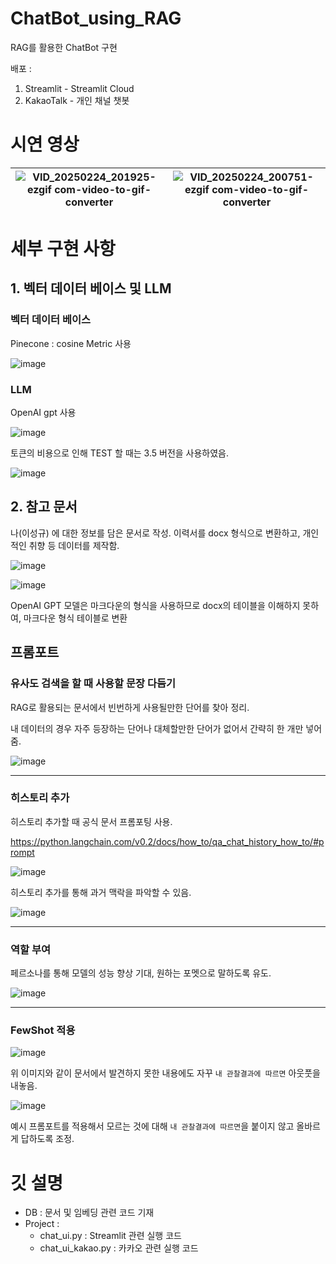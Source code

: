 # ChatBot_using_RAG

RAG를 활용한 ChatBot 구현

배포 :
1. Streamlit - Streamlit Cloud
2. KakaoTalk - 개인 채널 챗봇

# 시연 영상
![VID_20250224_201925-ezgif com-video-to-gif-converter](https://github.com/user-attachments/assets/20fc9279-552e-413a-8257-ced02a784ad6) | ![VID_20250224_200751-ezgif com-video-to-gif-converter](https://github.com/user-attachments/assets/25430667-e893-4b5a-be31-f1c3ad699284)
---|---|
# 세부 구현 사항

## 1. 벡터 데이터 베이스 및 LLM

### 벡터 데이터 베이스 
Pinecone : cosine Metric 사용

![image](https://github.com/user-attachments/assets/c5594df6-0bd1-454b-a613-2afa26ecd6d3)

### LLM 

OpenAI gpt 사용 

![image](https://github.com/user-attachments/assets/109c07e9-ff8d-4549-af34-5be3ce1708b7)

토큰의 비용으로 인해 TEST 할 때는 3.5 버전을 사용하였음.

![image](https://github.com/user-attachments/assets/ba5397cc-a865-41a7-ad2f-043994617bb3)


## 2. 참고 문서

나(이성규) 에 대한 정보를 담은 문서로 작성. 이력서를 docx 형식으로 변환하고, 개인적인 취향 등 데이터를 제작함.

![image](https://github.com/user-attachments/assets/c2673781-e8c2-419b-bb29-b03a6eaabd2a)

![image](https://github.com/user-attachments/assets/a73f5b9a-6445-4476-b23e-346359508ce3)

OpenAI GPT 모델은 마크다운의 형식을 사용하므로 docx의 테이블을 이해하지 못하여, 마크다운 형식 테이블로 변환

## 프롬포트

### 유사도 검색을 할 때 사용할 문장 다듬기 

RAG로 활용되는 문서에서 빈번하게 사용될만한 단어를 찾아 정리.

내 데이터의 경우 자주 등장하는 단어나 대체할만한 단어가 없어서 간략히 한 개만 넣어줌.

![image](https://github.com/user-attachments/assets/b186ed06-9d86-4106-9e70-64f712d95bee)

------------------

### 히스토리 추가

히스토리 추가할 때 공식 문서 프롬포팅 사용.

https://python.langchain.com/v0.2/docs/how_to/qa_chat_history_how_to/#prompt

![image](https://github.com/user-attachments/assets/47c46fe8-031d-4fd3-9aeb-35301b837121)

히스토리 추가를 통해 과거 맥락을 파악할 수 있음.

![image](https://github.com/user-attachments/assets/6051f931-8889-4db3-8aa6-2c67974a6307)


------------------
### 역할 부여

페르소나를 통해 모델의 성능 향상 기대, 원하는 포멧으로 말하도록 유도.

![image](https://github.com/user-attachments/assets/f7a4e7aa-d35f-40bf-b92f-c4aa8a089ebf)

-------------------
### FewShot 적용

![image](https://github.com/user-attachments/assets/ccc1df26-26b5-41a7-8248-54a1ab722180)

위 이미지와 같이 문서에서 발견하지 못한 내용에도 자꾸 ``내 관찰결과에 따르면`` 아웃풋을 내놓음.

![image](https://github.com/user-attachments/assets/43ce3b14-5a5c-4b80-865a-125b4ba90d0f)

예시 프롬포트를 적용해서 모르는 것에 대해 ``내 관찰결과에 따르면``을 붙이지 않고 올바르게 답하도록 조정.



# 깃 설명

- DB : 문서 및 임베딩 관련 코드 기재
- Project :
  - chat_ui.py : Streamlit 관련 실행 코드
  - chat_ui_kakao.py : 카카오 관련 실행 코드
